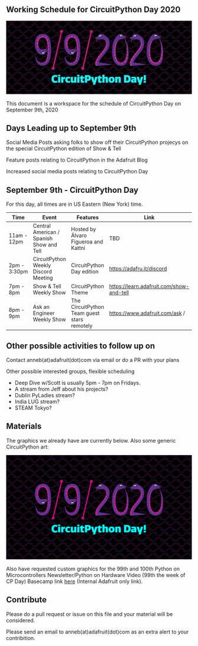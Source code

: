 ## Working Schedule for CircuitPython Day 2020

<img width="550" src="assets/20200825/20200825cpday.jpg" alt="CircuitPython Day 9/9/2020">


This document is a workspace for the schedule of CircuitPython Day on September 9th, 2020

## Days Leading up to September 9th

Social Media Posts asking folks to show off their CircuitPython projecys on the special CircuitPython edition of Show & Tell 

Feature posts relating to CircuitPython in the Adafruit Blog

Increased social media posts relating to CircuitPython Day

## September 9th - CircuitPython Day

For this day, all times are in US Eastern (New York) time.

| Time | Event | Features | Link |
|---|---|---|---|
| 11am - 12pm |  Central American / Spanish Show and Tell | Hosted by Álvaro Figueroa and Kattni | TBD |
| 2pm - 3:30pm | CircuitPython Weekly Discord Meeting | CircuitPython Day edition | https://adafru.it/discord |
| 7pm - 8pm | Show & Tell Weekly Show | CircuitPython Theme | https://learn.adafruit.com/show-and-tell |
| 8pm - 9pm | Ask an Engineer Weekly Show | The CircuitPython Team guest stars remotely | https://www.adafruit.com/ask /

## Other possible activities to follow up on

Contact anneb(at)adafruit(dot)com via email or do a PR with your plans

Other possible interested groups, flexible scheduling
- Deep Dive w/Scott is usually 5pm - 7pm on Fridays.
- A stream from Jeff about his projects?
- Dublin PyLadies stream?
- India LUG stream?
- STEAM Tokyo?

## Materials

The graphics we already have are currently below. Also some generic CircuitPython art:

[![CircuitPython Day 2020](assets/CPday2020/CPDay2020.jpg)](https://github.com/adafruit/circuitpython-weekly-newsletter/edit/gh-pages/circuitpythonday2020.md)



Also have requested custom graphics for the 99th and 100th Python on Microcontrollers Newsletter/Python on Hardware Video (99th the week of CP Day)
Basecamp link [here](https://3.basecamp.com/3732686/buckets/4380024/todos/2962950997) (Internal Adafruit only link).

## Contribute

Please do a pull request or issue on this file and your material will be considered. 

Please send an email to anneb(at)adafruit(dot)com  as an extra alert to your contribition.
